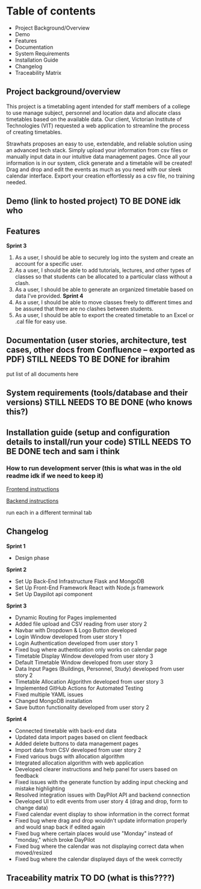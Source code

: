 # Table of contents

- Project Background/Overview
- Demo
- Features
- Documentation
- System Requirements
- Installation Guide
- Changelog
- Traceability Matrix

## Project background/overview

This project is a timetabling agent intended for staff members of a college to use manage subject, personnel and location data and allocate class timetables based on the available data. Our client, Victorian Institute of Technologies (VIT) requested a web application to streamline the process of creating timetables.

Strawhats proposes an easy to use, extendable, and reliable solution using an advanced tech stack. Simply upload your information from csv files or manually input data in our intuitive data management pages. Once all your information is in our system, click generate and a timetable will be created! Drag and drop and edit the events as much as you need with our sleek calendar interface. Export your creation effortlessly as a csv file, no training needed.

## Demo (link to hosted project) TO BE DONE idk who

## Features

**Sprint 3**

1. As a user, I should be able to securely log into the system and create an account for a specific user.
2. As a user, I should be able to add tutorials, lectures, and other types of classes so that students can be allocated to a particular class without a clash.
3. As a user, I should be able to generate an organized timetable based on data I’ve provided.
   **Sprint 4**
4. As a user, I should be able to move classes freely to different times and be assured that there are no clashes between students.
5. As a user, I should be able to export the created timetable to an Excel or .cal file for easy use.

## Documentation (user stories, architecture, test cases, other docs from Confluence – exported as PDF) STILL NEEDS TO BE DONE for ibrahim

put list of all documents here

## System requirements (tools/database and their versions) STILL NEEDS TO BE DONE (who knows this?)

## Installation guide (setup and configuration details to install/run your code) STILL NEEDS TO BE DONE tech and sam i think

### How to run development server (this is what was in the old readme idk if we need to keep it)

[Frontend instructions](./frontend/README.md)

[Backend instructions](./backend/README.md)

run each in a different terminal tab

## Changelog

**Sprint 1**

- Design phase

**Sprint 2**

- Set Up Back-End Infrastructure Flask and MongoDB
- Set Up Front-End Framework React with Node.js framework
- Set Up Daypilot api component

**Sprint 3**

- Dynamic Routing for Pages implemented
- Added file upload and CSV reading from user story 2
- Navbar with Dropdown & Logo Button developed
- Login Window developed from user story 1
- Login Authentication developed from user story 1
- Fixed bug where authentication only works on calendar page
- Timetable Display Window developed from user story 3
- Default Timetable Window developed from user story 3
- Data Input Pages (Buildings, Personnel, Study) developed from user story 2
- Timetable Allocation Algorithm developed from user story 3
- Implemented GitHub Actions for Automated Testing
- Fixed multiple YAML issues
- Changed MongoDB installation
- Save button functionality developed from user story 2

**Sprint 4**

- Connected timetable with back-end data
- Updated data import pages based on client feedback
- Added delete buttons to data management pages
- Import data from CSV developed from user story 2
- Fixed various bugs with allocation algorithm
- Integrated allocation algorithm with web application
- Developed clearer instructions and help panel for users based on feedback
- Fixed issues with the generate function by adding input checking and mistake highlighting
- Resolved integration issues with DayPilot API and backend connection
- Developed UI to edit events from user story 4 (drag and drop, form to change data)
- Fixed calendar event display to show information in the correct format
- Fixed bug where drag and drop wouldn't update information properly and would snap back if edited again
- Fixed bug where certain places would use "Monday" instead of "monday," which broke DayPilot
- Fixed bug where the calendar was not displaying correct data when moved/resized
- Fixed bug where the calendar displayed days of the week correctly

## Traceability matrix TO DO (what is this????)
